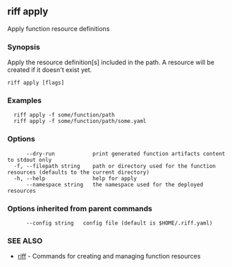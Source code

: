 ## riff apply

Apply function resource definitions

### Synopsis


Apply the resource definition[s] included in the path. A resource will be created if it doesn't exist yet.

```
riff apply [flags]
```

### Examples

```
  riff apply -f some/function/path
  riff apply -f some/function/path/some.yaml
```

### Options

```
      --dry-run            print generated function artifacts content to stdout only
  -f, --filepath string    path or directory used for the function resources (defaults to the current directory)
  -h, --help               help for apply
      --namespace string   the namespace used for the deployed resources
```

### Options inherited from parent commands

```
      --config string   config file (default is $HOME/.riff.yaml)
```

### SEE ALSO
* [riff](riff.md)	 - Commands for creating and managing function resources

